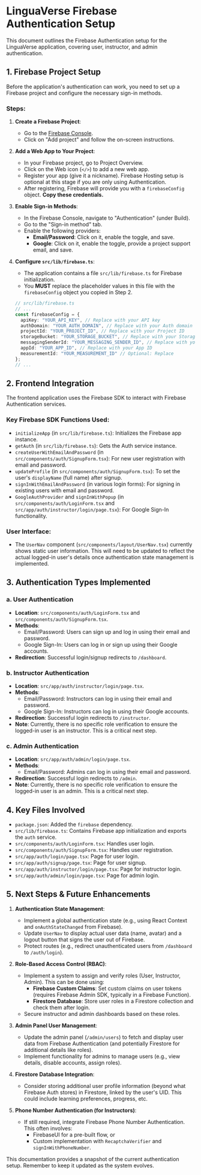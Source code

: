 # LinguaVerse Firebase Authentication Setup

This document outlines the Firebase Authentication setup for the LinguaVerse application, covering user, instructor, and admin authentication.

## 1. Firebase Project Setup

Before the application's authentication can work, you need to set up a Firebase project and configure the necessary sign-in methods.

### Steps:

1.  **Create a Firebase Project**:
    *   Go to the [Firebase Console](https://console.firebase.google.com/).
    *   Click on "Add project" and follow the on-screen instructions.

2.  **Add a Web App to Your Project**:
    *   In your Firebase project, go to Project Overview.
    *   Click on the Web icon (`</>`) to add a new web app.
    *   Register your app (give it a nickname). Firebase Hosting setup is optional at this stage if you are only using Authentication.
    *   After registering, Firebase will provide you with a `firebaseConfig` object. **Copy these credentials.**

3.  **Enable Sign-in Methods**:
    *   In the Firebase Console, navigate to "Authentication" (under Build).
    *   Go to the "Sign-in method" tab.
    *   Enable the following providers:
        *   **Email/Password**: Click on it, enable the toggle, and save.
        *   **Google**: Click on it, enable the toggle, provide a project support email, and save.

4.  **Configure `src/lib/firebase.ts`**:
    *   The application contains a file `src/lib/firebase.ts` for Firebase initialization.
    *   You **MUST** replace the placeholder values in this file with the `firebaseConfig` object you copied in Step 2.

    ```typescript
    // src/lib/firebase.ts
    // ...
    const firebaseConfig = {
      apiKey: "YOUR_API_KEY", // Replace with your API key
      authDomain: "YOUR_AUTH_DOMAIN", // Replace with your Auth domain
      projectId: "YOUR_PROJECT_ID", // Replace with your Project ID
      storageBucket: "YOUR_STORAGE_BUCKET", // Replace with your Storage Bucket
      messagingSenderId: "YOUR_MESSAGING_SENDER_ID", // Replace with your Messaging Sender ID
      appId: "YOUR_APP_ID", // Replace with your App ID
      measurementId: "YOUR_MEASUREMENT_ID" // Optional: Replace
    };
    // ...
    ```

## 2. Frontend Integration

The frontend application uses the Firebase SDK to interact with Firebase Authentication services.

### Key Firebase SDK Functions Used:

*   `initializeApp` (in `src/lib/firebase.ts`): Initializes the Firebase app instance.
*   `getAuth` (in `src/lib/firebase.ts`): Gets the Auth service instance.
*   `createUserWithEmailAndPassword` (in `src/components/auth/SignupForm.tsx`): For new user registration with email and password.
*   `updateProfile` (in `src/components/auth/SignupForm.tsx`): To set the user's `displayName` (full name) after signup.
*   `signInWithEmailAndPassword` (in various login forms): For signing in existing users with email and password.
*   `GoogleAuthProvider` and `signInWithPopup` (in `src/components/auth/LoginForm.tsx` and `src/app/auth/instructor/login/page.tsx`): For Google Sign-In functionality.

### User Interface:

*   The `UserNav` component (`src/components/layout/UserNav.tsx`) currently shows static user information. This will need to be updated to reflect the actual logged-in user's details once authentication state management is implemented.

## 3. Authentication Types Implemented

### a. User Authentication
*   **Location**: `src/components/auth/LoginForm.tsx` and `src/components/auth/SignupForm.tsx`.
*   **Methods**:
    *   Email/Password: Users can sign up and log in using their email and password.
    *   Google Sign-In: Users can log in or sign up using their Google accounts.
*   **Redirection**: Successful login/signup redirects to `/dashboard`.

### b. Instructor Authentication
*   **Location**: `src/app/auth/instructor/login/page.tsx`.
*   **Methods**:
    *   Email/Password: Instructors can log in using their email and password.
    *   Google Sign-In: Instructors can log in using their Google accounts.
*   **Redirection**: Successful login redirects to `/instructor`.
*   **Note**: Currently, there is no specific role verification to ensure the logged-in user is an instructor. This is a critical next step.

### c. Admin Authentication
*   **Location**: `src/app/auth/admin/login/page.tsx`.
*   **Methods**:
    *   Email/Password: Admins can log in using their email and password.
*   **Redirection**: Successful login redirects to `/admin`.
*   **Note**: Currently, there is no specific role verification to ensure the logged-in user is an admin. This is a critical next step.

## 4. Key Files Involved

*   `package.json`: Added the `firebase` dependency.
*   `src/lib/firebase.ts`: Contains Firebase app initialization and exports the `auth` service.
*   `src/components/auth/LoginForm.tsx`: Handles user login.
*   `src/components/auth/SignupForm.tsx`: Handles user registration.
*   `src/app/auth/login/page.tsx`: Page for user login.
*   `src/app/auth/signup/page.tsx`: Page for user signup.
*   `src/app/auth/instructor/login/page.tsx`: Page for instructor login.
*   `src/app/auth/admin/login/page.tsx`: Page for admin login.

## 5. Next Steps & Future Enhancements

1.  **Authentication State Management**:
    *   Implement a global authentication state (e.g., using React Context and `onAuthStateChanged` from Firebase).
    *   Update `UserNav` to display actual user data (name, avatar) and a logout button that signs the user out of Firebase.
    *   Protect routes (e.g., redirect unauthenticated users from `/dashboard` to `/auth/login`).

2.  **Role-Based Access Control (RBAC)**:
    *   Implement a system to assign and verify roles (User, Instructor, Admin). This can be done using:
        *   **Firebase Custom Claims**: Set custom claims on user tokens (requires Firebase Admin SDK, typically in a Firebase Function).
        *   **Firestore Database**: Store user roles in a Firestore collection and check them after login.
    *   Secure instructor and admin dashboards based on these roles.

3.  **Admin Panel User Management**:
    *   Update the admin panel (`/admin/users`) to fetch and display user data from Firebase Authentication (and potentially Firestore for additional details like roles).
    *   Implement functionality for admins to manage users (e.g., view details, disable accounts, assign roles).

4.  **Firestore Database Integration**:
    *   Consider storing additional user profile information (beyond what Firebase Auth stores) in Firestore, linked by the user's UID. This could include learning preferences, progress, etc.

5.  **Phone Number Authentication (for Instructors)**:
    *   If still required, integrate Firebase Phone Number Authentication. This often involves:
        *   FirebaseUI for a pre-built flow, or
        *   Custom implementation with `RecaptchaVerifier` and `signInWithPhoneNumber`.

This documentation provides a snapshot of the current authentication setup. Remember to keep it updated as the system evolves.
